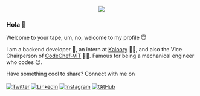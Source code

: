 <p align="center">
<img src="https://media.giphy.com/media/l56OIvKENY4hnt7U95/giphy.gif">
</p>

### Hola 👋

Welcome to your tape, um, no, welcome to my profile :innocent:	

I am a backend developer :rocket:, an intern at [Kaloory](https://www.kaloory.com/) :teacher:, and also the Vice Chairperson of [CodeChef-VIT](https://https://github.com/codechefvit) :technologist:. Famous for being a mechanical engineer who codes :wink:.

Have something cool to share? Connect with me on \
\
[![Twitter](https://img.shields.io/badge/-Twitter-222222?style=flat-square&logo=twitter&logoColor=white&link=https://twitter.com/_rajatsablok/)](https://twitter.com/_rajatsablok/)
[![Linkedin](https://img.shields.io/badge/-LinkedIn-222222?style=flat-square&logo=Linkedin&logoColor=white&link=https://www.linkedin.com/in/rajat-sablok/)](https://www.linkedin.com/in/rajat-sablok/)
[![Instagram](https://img.shields.io/badge/-Instagram-222222?style=flat-square&logo=Linkedin&logoColor=white&link=https://www.instagram.com/_rajatsablok/)](https://www.instagram.com/_rajatsablok/)
[![GitHub](https://img.shields.io/badge/-GitHub-222222?style=flat-square&logo=GitHub&logoColor=white&link=https://www.github.com/RajatSablok/)](https://www.github.com/RajatSablok/)
<!--
**RajatSablok/RajatSablok** is a ✨ _special_ ✨ repository because its `README.md` (this file) appears on your GitHub profile.

Here are some ideas to get you started:

- 🔭 I’m currently working on ...
- 🌱 I’m currently learning ...
- 👯 I’m looking to collaborate on ...
- 🤔 I’m looking for help with ...
- 💬 Ask me about ...
- 📫 How to reach me: ...
- 😄 Pronouns: ...
- ⚡ Fun fact: ...
-->
